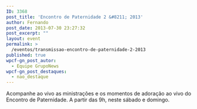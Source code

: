 ```yaml
---
ID: 3368
post_title: 'Encontro de Paternidade 2 &#8211; 2013'
author: Fernando
post_date: 2013-07-30 23:27:32
post_excerpt: ""
layout: event
permalink: >
  /eventos/transmissao-encontro-de-paternidade-2-2013
published: true
wpcf-gn_post_autor:
  - Equipe GrupoNews
wpcf-gn_post_destaques:
  - nao_destaque
---
```

Acompanhe ao vivo as ministrações e os momentos de adoração ao vivo do Encontro de Paternidade. A partir das 9h, neste sábado e domingo.
